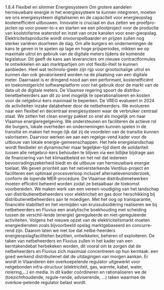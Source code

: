 1.8.4 Flexibel en slimmer Energiesysteem Om grotere aandelen hernieuwbare energie in het energiesysteem te kunnen integreren, moeten we ons energiesysteem digitaliseren en de capaciteit voor energieopslag kostenefficiënt uitbouwen. Innovatie is cruciaal en dus zetten we proefpro-jecten op voor power-to-x en starten we een pilootproject voor de productie van koolstofarme waterstof en inzet van onze kanalen voor ener-gieopslag. Elektriciteitsproductie wordt onvoorspelbaarder en prijzen zullen nog sterker variëren doorheen de dag. Om alle burgers en ondernemingen de kans te geven in te spelen op lage en hoge prijsperiodes, mikken we op maximale uitrol en gebruik van de digitale meters tijdens de komende legislatuur. Dit geeft de kans aan leveranciers om nieuwe contractformules te ontwikkelen en aan marktpartijen om vlot flexibi-liteit te kunnen aanbieden. Heel wat technolo-gieën zijn rijp voor grootschalige uitrol en kunnen dan ook gevaloriseerd worden na de plaatsing van een digitale meter. Daarnaast is er dringend nood aan een performant, kostenefficiënt en toekomstgericht softwareplatform voor het gebruik door de markt van de data uit de digitale meters. De Vlaamse regering spoort de distribu-tienetbeheerders aan dit zo snel mogelijk te operationaliseren en kosten voor de netgebrui-kers maximaal te beperken. De VREG evalueert in 2024 de activiteiten inzake databeheer door de netbeheerders. We evolueren naar een flexibel en decentraal energiesysteem waar de verbruiker centraal staat. We zetten het clean energy pakket zo snel als mogelijk om naar Vlaamse energieregelgeving. We ondersteunen en faciliteren de actieve rol die burgers, lokale overheden en ondernemingen kunnen spelen in de transitie en maken het moge-lijk dat zij de voordelen van de transitie kunnen valoriseren. Daarvoor werken we aan een regelge-vend kader voor de uitbouw van lokale energie-gemeenschappen. Het hele energielandschap wordt flexibeler en dynamischer maar tegelijker-tijd dient de solidariteit tussen alle netgebrui-kers behouden te blijven via een billijke bijdrage aan de financiering van het klimaatbeleid en het net dat iedereen bevoorradingszekerheid biedt en de uitbouw van hernieuwbare energie toelaat. We geven prioriteit aan het netversterkende Ventilus-project en faciliteren een optimaal procesverloop inclusief alternatievenonderzoek, conform de lopende MER-procedure. De Vlaamse distributienetwerken moeten efficiënt beheerd worden zodat ze betaalbaar de toekomst voorbereiden. We maken werk van een vereen-voudiging van het landschap van distributienetbeheerders voor elektriciteit en gas door herschikking bij distributienetbeheerders aan te moedigen. Met het oog op transparantie, financiële stabiliteit en het vermijden van kruissubsidiëring realiseren we bij netbeheerders en Fluvius een analytische boekhouding met scheiding tussen de verschil-lende (energie) gereguleerde en niet-gereguleerde activiteiten. Volgens het nieuwe opzet van de elektriciteitsmarkt moeten energiediensten zoals bijvoorbeeld opslag marktgebaseerd en concurre-rend zijn. Daarom laten we niet toe dat netbe-heerders energieopslagfaciliteiten bezitten, ontwikkelen, beheren of exploiteren. De taken van netbeheerders en Fluvius zullen in het kader van een kerntakendebat herbekeken worden, dit vooral om te zorgen dat de netbeheerders en Fluvius zich maximaal concentreren op hun kerntaak: een goed werkend distributienet dat de uitdagingen van morgen aankan. Er wordt in Vlaanderen één overkoepelende regulator uitgewerkt voor netgebonden infra-structuur (elektriciteit, gas, warmte, kabel, water, riolering,…) en media. In dit kader coördineren en rationaliseren we de (toezichthoudende, regule-rende, adviserende, …) taken waarmee de overkoe-pelende regulator belast wordt. 